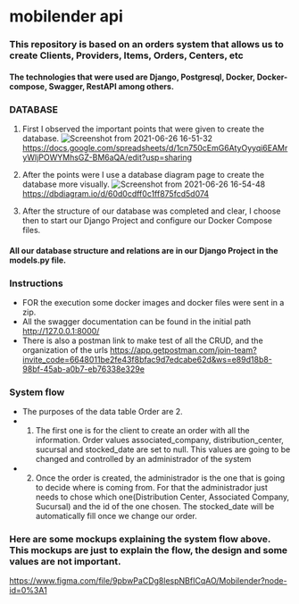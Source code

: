 # mobilender api

### This repository is based on an orders system that allows us to create Clients, Providers, Items, Orders, Centers, etc
#### The technologies that were used are Django, Postgresql, Docker, Docker-compose, Swagger, RestAPI among others.

### DATABASE
1. First I observed the important points that were given to create the database. ![Screenshot from 2021-06-26 16-51-32](https://user-images.githubusercontent.com/74441510/123526628-6dc50900-d696-11eb-9741-5735837c6b16.png)
https://docs.google.com/spreadsheets/d/1cn750cEmG6AtyOyyqi6EAMryWIjPOWYMhsGZ-BM6aQA/edit?usp=sharing

2. After the points were I use a database diagram page to create the database more visually.
![Screenshot from 2021-06-26 16-54-48](https://user-images.githubusercontent.com/74441510/123526698-df04bc00-d696-11eb-9a45-2921499b142c.png)
https://dbdiagram.io/d/60d0cdff0c1ff875fcd5d074

3. After the structure of our database was completed and clear, I choose then to start our Django Project and configure our Docker Compose files.

#### All our database structure and relations are in our Django Project in the models.py file.



### Instructions
- FOR the execution some docker images and docker files were sent in a zip.
- All the swagger documentation can be found in the initial path http://127.0.0.1:8000/
- There is also a postman link to make test of all the CRUD, and the organization of the urls https://app.getpostman.com/join-team?invite_code=6648011be2fe43f8bfac9d7edcabe62d&ws=e89d18b8-98bf-45ab-a0b7-eb76338e329e 


### System flow
- The purposes of the data table Order are 2.
- 1. The first one is for the client to create an order with all the information. Order values associated_company, distribution_center, sucursal and stocked_date are set to null. This values are going to be changed and controlled by an administrador of the system
- 2. Once the order is created, the administrador is the one that is going to decide where is coming from. For that the administrador just needs to chose which one(Distribution Center, Associated Company, Sucursal) and the id of the one chosen. The stocked_date will be automatically fill once we change our order.

### Here are some mockups explaining the system flow above. This mockups are just to explain the flow, the design and some values are not important.
https://www.figma.com/file/9pbwPaCDg8lespNBfICqAO/Mobilender?node-id=0%3A1



